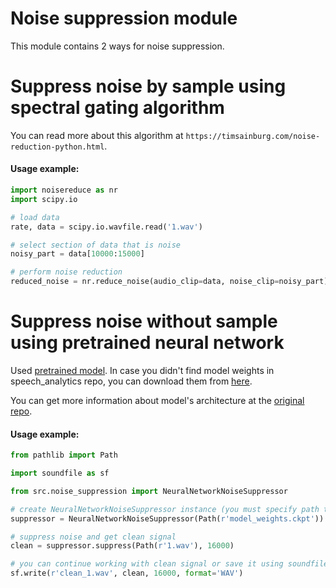 # Noise suppression module

This module contains 2 ways for noise suppression.

# Suppress noise by sample using spectral gating algorithm
You can read more about this algorithm at ``https://timsainburg.com/noise-reduction-python.html``.

#### Usage example:
```python
import noisereduce as nr
import scipy.io

# load data
rate, data = scipy.io.wavfile.read('1.wav')

# select section of data that is noise
noisy_part = data[10000:15000]

# perform noise reduction
reduced_noise = nr.reduce_noise(audio_clip=data, noise_clip=noisy_part)
```

# Suppress noise without sample using pretrained neural network
Used [pretrained model](https://github.com/diff7/Denoising). In case you didn't find model weights in speech_analytics repo, you can download them from [here](https://drive.google.com/file/d/1Ih8pZ3n4i6VXgwKFYQfMWu3PwCiPtgpG/view?usp=sharing).

You can get more information about model's architecture at the [original repo](https://github.com/facebookresearch/denoiser).

#### Usage example:
```python
from pathlib import Path

import soundfile as sf

from src.noise_suppression import NeuralNetworkNoiseSuppressor

# create NeuralNetworkNoiseSuppressor instance (you must specify path to weights)
suppressor = NeuralNetworkNoiseSuppressor(Path(r'model_weights.ckpt'))

# suppress noise and get clean signal
clean = suppressor.suppress(Path(r'1.wav'), 16000)

# you can continue working with clean signal or save it using soundfile
sf.write(r'clean_1.wav', clean, 16000, format='WAV')
```
